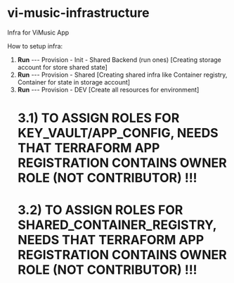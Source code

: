 # vi-music-infrastructure
Infra for ViMusic App

How to setup infra:
1) **Run** --- Provision - Init - Shared Backend (run ones) [Creating storage account for store shared state]
2) **Run** --- Provision - Shared [Creating shared infra like Container registry, Container for state in storage account]
3) **Run** --- Provision - DEV [Create all resources for environment]
   # 3.1)  TO ASSIGN ROLES FOR KEY_VAULT/APP_CONFIG, NEEDS THAT TERRAFORM APP REGISTRATION CONTAINS OWNER ROLE (NOT CONTRIBUTOR) !!!
   # 3.2)  TO ASSIGN ROLES FOR SHARED_CONTAINER_REGISTRY, NEEDS THAT TERRAFORM APP REGISTRATION CONTAINS OWNER ROLE (NOT CONTRIBUTOR) !!!
   
